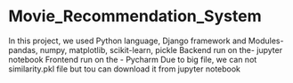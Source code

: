 # Movie_Recommendation_System
In this project, we used Python language, Django framework and Modules- pandas, numpy, matplotlib, scikit-learn, pickle
Backend run on the- jupyter notebook
Frontend run on the - Pycharm
Due to big file, we can not similarity.pkl file but tou can download it from jupyter notebook  
